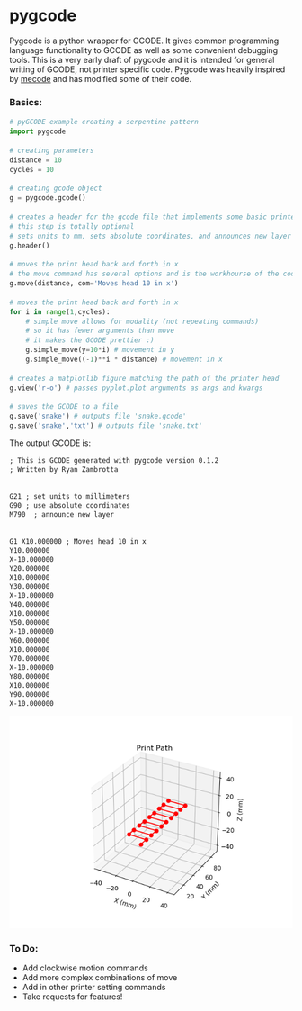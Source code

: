 # pygcode

Pygcode is a python wrapper for GCODE. It gives common programming language functionality to GCODE as well as some convenient debugging tools. This is a very early draft of pygcode and it is intended for general writing of GCODE, not printer specific code. Pygcode was heavily inspired by [mecode](https://github.com/jminardi/mecode) and has modified some of their code.


### Basics:

[//]: <python code example>
```python
# pyGCODE example creating a serpentine pattern
import pygcode

# creating parameters
distance = 10
cycles = 10

# creating gcode object
g = pygcode.gcode()

# creates a header for the gcode file that implements some basic printer settings
# this step is totally optional
# sets units to mm, sets absolute coordinates, and announces new layer
g.header() 

# moves the print head back and forth in x
# the move command has several options and is the workhourse of the code
g.move(distance, com='Moves head 10 in x') 

# moves the print head back and forth in x
for i in range(1,cycles):
	# simple move allows for modality (not repeating commands)
    # so it has fewer arguments than move
    # it makes the GCODE prettier :)
    g.simple_move(y=10*i) # movement in y
    g.simple_move((-1)**i * distance) # movement in x

# creates a matplotlib figure matching the path of the printer head
g.view('r-o') # passes pyplot.plot arguments as args and kwargs

# saves the GCODE to a file
g.save('snake') # outputs file 'snake.gcode'
g.save('snake','txt') # outputs file 'snake.txt'
```

The output GCODE is:
```GCODE
; This is GCODE generated with pygcode version 0.1.2 
; Written by Ryan Zambrotta 


G21 ; set units to millimeters 
G90 ; use absolute coordinates 
M790  ; announce new layer 


G1 X10.000000 ; Moves head 10 in x 
Y10.000000  
X-10.000000  
Y20.000000  
X10.000000  
Y30.000000  
X-10.000000  
Y40.000000  
X10.000000  
Y50.000000  
X-10.000000  
Y60.000000  
X10.000000  
Y70.000000  
X-10.000000  
Y80.000000  
X10.000000  
Y90.000000  
X-10.000000
```

[//]: <Print head image>
![Printer Path](test_path.png)


### To Do:
* Add clockwise motion commands
* Add more complex combinations of move
* Add in other printer setting commands
* Take requests for features!



















